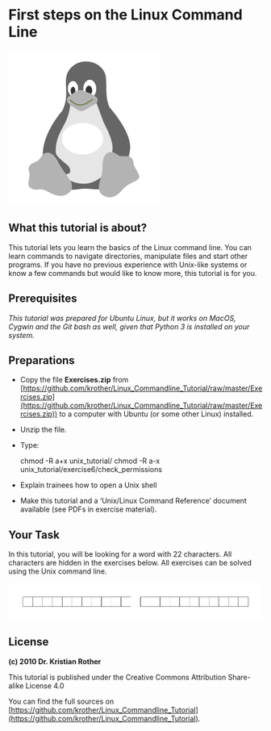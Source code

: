 
# First steps on the Linux Command Line


![Tux](tux.png)

## What this tutorial is about?

This tutorial lets you learn the basics of the Linux command line. You can learn commands to navigate directories, manipulate files and start other programs. If you have no previous experience with Unix-like systems or know a few commands but would like to know more, this tutorial is for you. 

## Prerequisites

*This tutorial was prepared for Ubuntu Linux, but it works on MacOS, Cygwin and the Git bash as well, given that Python 3 is installed on your system.*

## Preparations

* Copy the file **Exercises.zip** from [https://github.com/krother/Linux_Commandline_Tutorial/raw/master/Exercises.zip](https://github.com/krother/Linux_Commandline_Tutorial/raw/master/Exercises.zip)) to a computer with Ubuntu (or some other Linux) installed.
* Unzip the file.
* Type: 

    chmod -R a+x unix_tutorial/
    chmod -R a-x unix_tutorial/exercise6/check_permissions

* Explain trainees how to open a Unix shell
* Make this tutorial and a ‘Unix/Linux Command Reference’ document available (see PDFs in exercise material).


## Your Task
In this tutorial, you will be looking for a word with 22 characters. All characters are hidden in the exercises below. All exercises can be solved using the Unix command line.

![solution.png](solution.png)

## License

**(c) 2010 Dr. Kristian Rother**

This tutorial is published under the Creative Commons Attribution Share-alike License 4.0

You can find the full sources on [https://github.com/krother/Linux_Commandline_Tutorial](https://github.com/krother/Linux_Commandline_Tutorial).

